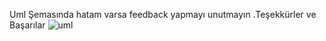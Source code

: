 Uml Şemasında hatam varsa feedback yapmayı unutmayın .Teşekkürler ve Başarılar
![uml](https://user-images.githubusercontent.com/77481299/121010129-b11a0f00-c79d-11eb-80a6-79c3803512de.png)
